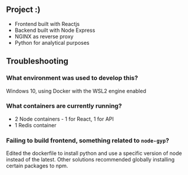 ## Project :)

- Frontend built with Reactjs
- Backend built with Node Express
- NGINX as reverse proxy
- Python for analytical purposes

## Troubleshooting

### What environment was used to develop this?

Windows 10, using Docker with the WSL2 engine enabled

### What containers are currently running?

- 2 Node containers - 1 for React, 1 for API
- 1 Redis container

### Failing to build frontend, something related to `node-gyp`?

Edited the dockerfile to install python and use a specific version of node
instead of the latest. Other solutions recommended globally installing certain
packages to npm.
